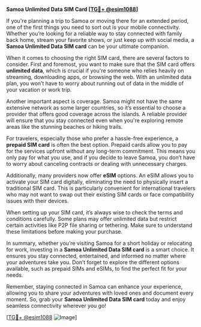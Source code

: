 **Samoa Unlimited Data SIM Card [[TG💪+ @esim1088](https://t.me/s/esim1088)]**

If you're planning a trip to Samoa or moving there for an extended period, one of the first things you need to sort out is your mobile connectivity. Whether you’re looking for a reliable way to stay connected with family back home, stream your favorite shows, or just keep up with social media, a **Samoa Unlimited Data SIM card** can be your ultimate companion.

When it comes to choosing the right SIM card, there are several factors to consider. First and foremost, you want to make sure that the SIM card offers **unlimited data**, which is crucial if you're someone who relies heavily on streaming, downloading apps, or browsing the web. With an unlimited data plan, you won’t have to worry about running out of data in the middle of your vacation or work trip.

Another important aspect is coverage. Samoa might not have the same extensive network as some larger countries, so it’s essential to choose a provider that offers good coverage across the islands. A reliable provider will ensure that you stay connected even when you're exploring remote areas like the stunning beaches or hiking trails.

For travelers, especially those who prefer a hassle-free experience, a **prepaid SIM card** is often the best option. Prepaid cards allow you to pay for the services upfront without any long-term commitment. This means you only pay for what you use, and if you decide to leave Samoa, you don’t have to worry about canceling contracts or dealing with unnecessary charges.

Additionally, many providers now offer **eSIM** options. An eSIM allows you to activate your SIM card digitally, eliminating the need to physically insert a traditional SIM card. This is particularly convenient for international travelers who may not want to swap out their existing SIM cards or face compatibility issues with their devices.

When setting up your SIM card, it’s always wise to check the terms and conditions carefully. Some plans may offer unlimited data but restrict certain activities like P2P file sharing or tethering. Make sure to understand these limitations before making your purchase.

In summary, whether you’re visiting Samoa for a short holiday or relocating for work, investing in a **Samoa Unlimited Data SIM card** is a smart choice. It ensures you stay connected, entertained, and informed no matter where your adventures take you. Don’t forget to explore the different options available, such as prepaid SIMs and eSIMs, to find the perfect fit for your needs.

Remember, staying connected in Samoa can enhance your experience, allowing you to share your adventures with loved ones and document every moment. So, grab your **Samoa Unlimited Data SIM card** today and enjoy seamless connectivity wherever you go!

[[TG💪+ @esim1088](https://t.me/s/esim1088) ![Image](https://i.postimg.cc/Y0z9fWf4/image.png)]